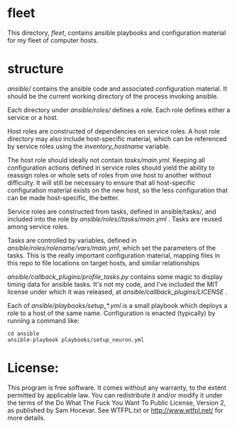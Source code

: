 # fleet

This directory, *fleet*, contains ansible playbooks and configuration material
for my fleet of computer hosts.


# structure

*ansible/* contains the ansible code and associated configuration material.  It
should be the current working directory of the process invoking ansible.

Each directory under *ansible/roles/* defines a role.  Each role defines either
a service or a host.  

Host roles are constructed of dependencies on service roles.  A host role
directory may also include host-specific material, which can be referenced by
service roles using the *inventory_hostname* variable.  

The host role should ideally not contain *tasks/main.yml*.  Keeping all
configuration actions defined in service roles should yield the ability to
reassign roles or whole sets of roles from one host to another without
difficulty.  It will still be necessary to ensure that all host-specific
configuration material exists on the new host, so the less configuration that
can be made host-specific, the better.

Service roles are constructed from tasks, defined in ansible/tasks/, and
included into the role by *ansible/roles/<rolename>/tasks/main.yml* .  Tasks
are reused among service roles.

Tasks are controlled by variables, defined in
*ansible/roles/rolename/vars/main.yml*, which set the parameters of the
tasks.  This is the really important configuration material, mapping files in
this repo to file locations on target hosts, and similar relationships 

*ansible/callback_plugins/profile_tasks.py* contains some magic to display
timing data for ansible tasks.  It's not my code, and I've included the MIT
license under which it was released, at *ansible/callback_plugins/LICENSE* .

Each of *ansible/playbooks/setup_\*.yml* is a small playbook which deploys a role to a
host of the same name.  Configuration is enacted (typically) by running a
command like:

    cd ansible
    ansible-playbook playbooks/setup_neuron.yml


# License:

This program is free software. It comes without any warranty, to the extent
permitted by applicable law. You can redistribute it and/or modify it under
the terms of the Do What The Fuck You Want To Public License, Version 2, as
published by Sam Hocevar. See WTFPL.txt or http://www.wtfpl.net/ for more
details.

